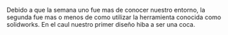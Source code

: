 
Debido a que la semana uno fue mas de conocer nuestro entorno,  la segunda fue mas o menos de como utilizar la herramienta conocida como solidworks. En el caul nuestro primer diseño hiba a ser una coca.
